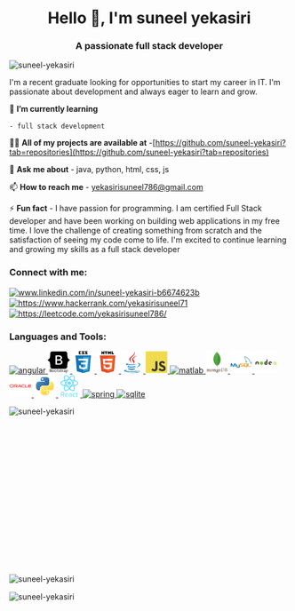 <h1 align="center">Hello 👋, I'm suneel yekasiri</h1>
<h3 align="center">A passionate full stack developer</h3>
<p align="left"> <img src="https://komarev.com/ghpvc/?username=suneel-yekasiri&label=Profile%20views&color=0e75b6&style=flat" alt="suneel-yekasiri" /> </p>

I'm a recent graduate looking for opportunities to start my career in IT. I'm passionate about development and always eager to learn and grow.

 🌱 **I’m currently learning**
 
    - full stack development

 👨‍💻 **All of my projects are available at** -[https://github.com/suneel-yekasiri?tab=repositories](https://github.com/suneel-yekasiri?tab=repositories)
    
 💬 **Ask me about** - java, python, html, css, js
 
 📫 **How to reach me** - yekasirisuneel786@gmail.com
 
 ⚡ **Fun fact** - I have passion for programming. I am certified Full Stack developer and have been working on building web applications in my free time. I love the challenge of creating something from scratch and the satisfaction of seeing my code come to life. I'm excited to continue learning and growing my skills as a full stack developer

<h3 align="left">Connect with me:</h3>
<p align="left">
<a href="https://www.linkedin.com/in/suneel-yekasiri-b6674623b/" target="blank"><img align="center" src="https://raw.githubusercontent.com/rahuldkjain/github-profile-readme-generator/master/src/images/icons/Social/linked-in-alt.svg" alt="www.linkedin.com/in/suneel-yekasiri-b6674623b" height="30" width="40" margin="10px" padding="10px" />
 </a>
<a href="https://www.hackerrank.com/yekasirisuneel71" target="blank"><img align="center" src="https://raw.githubusercontent.com/rahuldkjain/github-profile-readme-generator/master/src/images/icons/Social/hackerrank.svg" alt="https://www.hackerrank.com/yekasirisuneel71" height="30" width="40" margin="10px" padding="10px" />
 </a>
<a href="https://leetcode.com/yekasirisuneel786/" target="blank"><img align="center" src="https://raw.githubusercontent.com/rahuldkjain/github-profile-readme-generator/master/src/images/icons/Social/leet-code.svg" alt="https://leetcode.com/yekasirisuneel786/" height="30" width="40" margin="10px" padding="10px" />
 </a>
</p>

<h3 align="left">Languages and Tools:</h3>

<p align="left"> 
 <a href="https://angular.io" target="_blank" rel="noreferrer"> <img src="https://angular.io/assets/images/logos/angular/angular.svg" alt="angular" width="40" height="40" margin="10px" padding="10px"/> </a>
 <a href="https://getbootstrap.com" target="_blank" rel="noreferrer"> <img src="https://raw.githubusercontent.com/devicons/devicon/master/icons/bootstrap/bootstrap-plain-wordmark.svg" alt="bootstrap" width="40" height="40" margin="10px" padding="10px"/> </a> 
 <a href="https://www.w3schools.com/css/" target="_blank" rel="noreferrer"> <img src="https://raw.githubusercontent.com/devicons/devicon/master/icons/css3/css3-original-wordmark.svg" alt="css3" width="40" height="40" margin="10px" padding="10px"/> </a>
 <a href="https://www.w3.org/html/" target="_blank" rel="noreferrer"> <img src="https://raw.githubusercontent.com/devicons/devicon/master/icons/html5/html5-original-wordmark.svg" alt="html5" width="40" height="40" margin="10px" padding="10px"/> </a> 
 <a href="https://www.java.com" target="_blank" rel="noreferrer"> <img src="https://raw.githubusercontent.com/devicons/devicon/master/icons/java/java-original.svg" alt="java" width="40" height="40" margin="10px" padding="10px"/>
 </a>
 <a href="https://developer.mozilla.org/en-US/docs/Web/JavaScript" target="_blank" rel="noreferrer"> <img src="https://raw.githubusercontent.com/devicons/devicon/master/icons/javascript/javascript-original.svg" alt="javascript" width="40" height="40" margin="10px" padding="10px"/>
 </a> 
 <a href="https://www.mathworks.com/" target="_blank" rel="noreferrer"> <img src="https://upload.wikimedia.org/wikipedia/commons/2/21/Matlab_Logo.png" alt="matlab" width="40" height="40" margin="10px" padding="10px"/> </a> 
 <a href="https://www.mongodb.com/" target="_blank" rel="noreferrer"> <img src="https://raw.githubusercontent.com/devicons/devicon/master/icons/mongodb/mongodb-original-wordmark.svg" alt="mongodb" width="40" height="40" margin="10px" padding="10px"/> </a>
 <a href="https://www.mysql.com/" target="_blank" rel="noreferrer"> <img src="https://raw.githubusercontent.com/devicons/devicon/master/icons/mysql/mysql-original-wordmark.svg" alt="mysql" width="40" height="40" margin="10px" padding="10px"/> </a> 
 <a href="https://nodejs.org" target="_blank" rel="noreferrer"> <img src="https://raw.githubusercontent.com/devicons/devicon/master/icons/nodejs/nodejs-original-wordmark.svg" alt="nodejs" width="40" height="40" margin="10px" padding="10px"/> </a> 
 <a href="https://www.oracle.com/" target="_blank" rel="noreferrer"> <img src="https://raw.githubusercontent.com/devicons/devicon/master/icons/oracle/oracle-original.svg" alt="oracle" width="40" height="40" margin="10px" padding="10px"/> </a> 
 <a href="https://www.python.org" target="_blank" rel="noreferrer"> <img src="https://raw.githubusercontent.com/devicons/devicon/master/icons/python/python-original.svg" alt="python" width="40" height="40"/> </a> 
 <a href="https://reactjs.org/" target="_blank" rel="noreferrer"> <img src="https://raw.githubusercontent.com/devicons/devicon/master/icons/react/react-original-wordmark.svg" alt="react" width="40" height="40" margin="10px" padding="10px"/> </a> 
 <a href="https://spring.io/" target="_blank" rel="noreferrer"> <img src="https://www.vectorlogo.zone/logos/springio/springio-icon.svg" alt="spring" width="40" height="40" margin="10px" padding="10px"/> </a> 
 <a href="https://www.sqlite.org/" target="_blank" rel="noreferrer"> <img src="https://www.vectorlogo.zone/logos/sqlite/sqlite-icon.svg" alt="sqlite" width="40" height="40" margin="10px" padding="10px"/> </a> 
</p>
<p>
 <img align="left" height="300px" width="400px" src="https://github-readme-stats.vercel.app/api/top-langs?username=suneel-yekasiri&show_icons=true&locale=en&layout=compact" alt="suneel-yekasiri" />
</p>
<p>&nbsp;
 <img align="center" src="https://github-readme-stats.vercel.app/api?username=suneel-yekasiri&show_icons=true&locale=en" alt="suneel-yekasiri" />
</p>
<p>
 <img align="center" src="https://github-readme-streak-stats.herokuapp.com/?user=suneel-yekasiri&" alt="suneel-yekasiri" />
</p>


